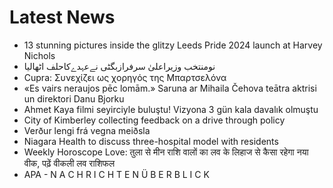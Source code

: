 # Latest News
-  13 stunning pictures inside the glitzy Leeds Pride 2024 launch at Harvey Nichols
-  نومنتخب وزیراعلیٰ سرفرازبگٹی نےعہدےکاحلف اٹھالیا
-  Cupra: Συνεχίζει ως χορηγός της Μπαρτσελόνα
-  «Es vairs neraujos pēc lomām.» Saruna ar Mihaila Čehova teātra aktrisi un direktori Danu Bjorku
-  Ahmet Kaya filmi seyirciyle buluştu! Vizyona 3 gün kala davalık olmuştu
-  City of Kimberley collecting feedback on a drive through policy
-  Verður lengi frá vegna meiðsla
-  Niagara Health to discuss three-hospital model with residents
-  Weekly Horoscope Love: तुला से मीन राशि वालों का लव के लिहाज से कैसा रहेगा नया वीक, पढ़ें वीकली लव राशिफल
-  APA - N A C H R I C H T E N Ü B E R B L I C K
